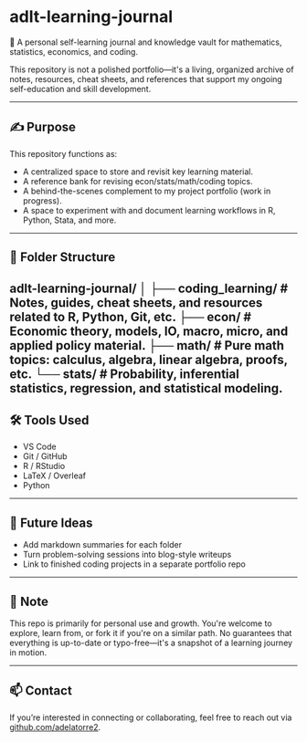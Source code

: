 # adlt-learning-journal

🧠 A personal self-learning journal and knowledge vault for mathematics, statistics, economics, and coding.

This repository is not a polished portfolio—it's a living, organized archive of notes, resources, cheat sheets, and references that support my ongoing self-education and skill development.

---

## ✍️ Purpose

This repository functions as:
- A centralized space to store and revisit key learning material.
- A reference bank for revising econ/stats/math/coding topics.
- A behind-the-scenes complement to my project portfolio (work in progress).
- A space to experiment with and document learning workflows in R, Python, Stata, and more.

---

## 📁 Folder Structure
adlt-learning-journal/
│
├── coding_learning/      # Notes, guides, cheat sheets, and resources related to R, Python, Git, etc.
├── econ/                 # Economic theory, models, IO, macro, micro, and applied policy material.
├── math/                 # Pure math topics: calculus, algebra, linear algebra, proofs, etc.
└── stats/                # Probability, inferential statistics, regression, and statistical modeling.
---

## 🛠️ Tools Used

- VS Code
- Git / GitHub
- R / RStudio
- LaTeX / Overleaf
- Python

---

## 🧭 Future Ideas

- Add markdown summaries for each folder
- Turn problem-solving sessions into blog-style writeups
- Link to finished coding projects in a separate portfolio repo

---

## 📌 Note

This repo is primarily for personal use and growth. You're welcome to explore, learn from, or fork it if you're on a similar path. No guarantees that everything is up-to-date or typo-free—it's a snapshot of a learning journey in motion.

---

## 📫 Contact

If you’re interested in connecting or collaborating, feel free to reach out via [github.com/adelatorre2](https://github.com/adelatorre2).
